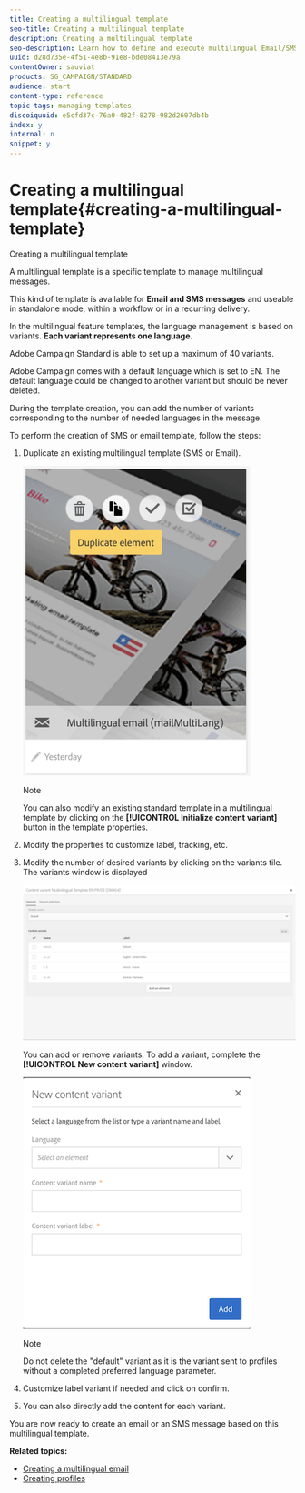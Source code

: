 ```yaml
---
title: Creating a multilingual template
seo-title: Creating a multilingual template
description: Creating a multilingual template
seo-description: Learn how to define and execute multilingual Email/SMS deliveries through a single delivery based on your automatically segmented customers' preferred language. Report on the performance of every delivery down to the language and individual levels.
uuid: d28d735e-4f51-4e8b-91e8-bde08413e79a
contentOwner: sauviat
products: SG_CAMPAIGN/STANDARD
audience: start
content-type: reference
topic-tags: managing-templates
discoiquuid: e5cfd37c-76a0-482f-8278-982d2607db4b
index: y
internal: n
snippet: y
---
```


# Creating a multilingual template{#creating-a-multilingual-template}

Creating a multilingual template

A multilingual template is a specific template to manage multilingual messages.

This kind of template is available for **Email and SMS messages** and useable in standalone mode, within a workflow or in a recurring delivery.

In the multilingual feature templates, the language management is based on variants. **Each variant represents one language.**

Adobe Campaign Standard is able to set up a maximum of 40 variants.

Adobe Campaign comes with a default language which is set to EN. The default language could be changed to another variant but should be never deleted.

During the template creation, you can add the number of variants corresponding to the number of needed languages in the message.

To perform the creation of SMS or email template, follow the steps:

1. Duplicate an existing multilingual template (SMS or Email).

   ![](assets/multi_template_duplicate.png)

   >[!NOTE]
   >
   >You can also modify an existing standard template in a multilingual template by clicking on the **[!UICONTROL Initialize content variant]** button in the template properties.

1. Modify the properties to customize label, tracking, etc.
1. Modify the number of desired variants by clicking on the variants tile. The variants window is displayed

   ![](assets/multi_template_variants.png)

   You can add or remove variants. To add a variant, complete the **[!UICONTROL New content variant]** window.

   ![](assets/multi_template_newvariant.png)

   >[!NOTE]
   >
   >Do not delete the "default" variant as it is the variant sent to profiles without a completed preferred language parameter.

1. Customize label variant if needed and click on confirm.
1. You can also directly add the content for each variant.

You are now ready to create an email or an SMS message based on this multilingual template.

**Related topics:**

* [Creating a multilingual email](../../channels/using/creating-a-multilingual-email.md)
* [Creating profiles](../../audiences/using/creating-profiles.md)

